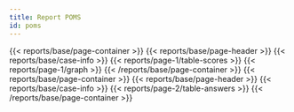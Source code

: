 ```yaml
---
title: Report POMS
id: poms
---
```

{{< reports/base/page-container >}}
  {{< reports/base/page-header >}}
  {{< reports/base/case-info >}}
  {{< reports/page-1/table-scores >}}
  {{< reports/page-1/graph >}}
{{< /reports/base/page-container >}}
{{< reports/base/page-container >}}
  {{< reports/base/page-header >}}
  {{< reports/base/case-info >}}
  {{< reports/page-2/table-answers >}}
{{< /reports/base/page-container >}}
